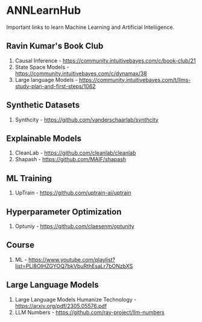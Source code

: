 # ANNLearnHub
Important links to learn Machine Learning and Artificial Inteliigence.


## Ravin Kumar's Book Club
1. Causal Inference - https://community.intuitivebayes.com/c/book-club/21
2. State Space Models - https://community.intuitivebayes.com/c/dynamax/38
3. Large language Models - https://community.intuitivebayes.com/t/llms-study-plan-and-first-steps/1062

## Synthetic Datasets
1. Synthcity - https://github.com/vanderschaarlab/synthcity

## Explainable Models
1. CleanLab - https://github.com/cleanlab/cleanlab
2. Shapash - https://github.com/MAIF/shapash

## ML Training
1. UpTrain - https://github.com/uptrain-ai/uptrain

## Hyperparameter Optimization
1. Optuniy - https://github.com/claesenm/optunity

## Course
1. ML - https://www.youtube.com/playlist?list=PLl8OlHZGYOQ7bkVbuRthEsaLr7bONzbXS

## Large Language Models
1. Large Language Models Humanize Technology - https://arxiv.org/pdf/2305.05576.pdf
2. LLM Numbers - https://github.com/ray-project/llm-numbers
